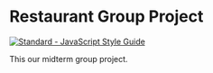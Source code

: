 # Restaurant Group Project
[![Standard - JavaScript Style Guide](https://cdn.rawgit.com/feross/standard/master/badge.svg)](https://github.com/feross/standard)

This our midterm group project.

